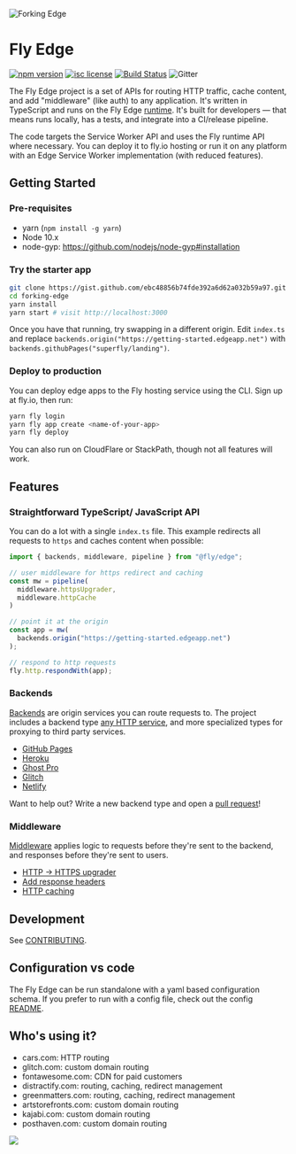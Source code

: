 ![Forking Edge](https://fly.io/public/images/edge-banner.png?@2x)

# Fly Edge

[![npm version](https://img.shields.io/npm/v/@fly/edge.svg)](https://www.npmjs.com/package/@fly/edge)
[![isc license](https://img.shields.io/npm/l/@fly/edge.svg)](https://github.com/superfly/edge/blob/master/LICENSE) 
[![Build Status](https://dev.azure.com/flydotio/fly/_apis/build/status/fly)](https://dev.azure.com/flydotio/fly/_build/latest?definitionId=1)
![Gitter](https://img.shields.io/gitter/room/superfly/fly.svg?colorB=red)


The Fly Edge project is a set of APIs for routing HTTP traffic, cache content, and add "middleware" (like auth) to any application. It's written in TypeScript and runs on the Fly Edge [runtime](https://github.com/superfly/fly). It's built for developers — that means runs locally, has a tests, and integrate into a CI/release pipeline.

The code targets the Service Worker API and uses the Fly runtime API where necessary. You can deploy it to fly.io hosting or run it on any platform with an Edge Service Worker implementation (with reduced features).

## Getting Started

### Pre-requisites

* yarn (`npm install -g yarn`)
* Node 10.x
* node-gyp: https://github.com/nodejs/node-gyp#installation

### Try the starter app

```bash
git clone https://gist.github.com/ebc48856b74fde392a6d62a032b59a97.git forking-edge
cd forking-edge
yarn install
yarn start # visit http://localhost:3000
```

Once you have that running, try swapping in a different origin. Edit `index.ts` and replace `backends.origin("https://getting-started.edgeapp.net")` with `backends.githubPages("superfly/landing")`.

### Deploy to production

You can deploy edge apps to the Fly hosting service using the CLI. Sign up at fly.io, then run:

```bash
yarn fly login
yarn fly app create <name-of-your-app>
yarn fly deploy
```

You can also run on CloudFlare or StackPath, though not all features will work.

## Features

### Straightforward TypeScript/ JavaScript API

You can do a lot with a single `index.ts` file. This example redirects all requests to `https` and caches content when possible:

```typescript
import { backends, middleware, pipeline } from "@fly/edge";

// user middleware for https redirect and caching
const mw = pipeline(
  middleware.httpsUpgrader,
  middleware.httpCache
)

// point it at the origin
const app = mw(
  backends.origin("https://getting-started.edgeapp.net")
);

// respond to http requests
fly.http.respondWith(app);
```

### Backends

[Backends](https://github.com/superfly/edge/tree/master/src/backends) are origin services you can route requests to. The project includes a backend type [any HTTP service](https://github.com/superfly/edge/blob/master/src/backends/origin.ts), and more specialized types for proxying to third party services.

* [GitHub Pages](https://github.com/superfly/edge/blob/master/src/backends/github_pages.ts)
* [Heroku](https://github.com/superfly/edge/blob/master/src/backends/heroku.ts)
* [Ghost Pro](https://github.com/superfly/edge/blob/master/src/backends/ghost_pro.ts)
* [Glitch](https://github.com/superfly/edge/blob/master/src/backends/glitch.ts)
* [Netlify](https://github.com/superfly/edge/blob/master/src/backends/netlify.ts)

Want to help out? Write a new backend type and open a [pull request](https://github.com/superfly/edge/compare?template=backend_type.md)!

### Middleware

[Middleware](https://github.com/superfly/edge/tree/master/src/middleware) applies logic to requests before they're sent to the backend, and responses before they're sent to users.

* [HTTP -> HTTPS upgrader](https://github.com/superfly/edge/blob/master/src/middleware/https-upgrader.ts)
* [Add response headers](https://github.com/superfly/edge/blob/master/src/middleware/response-headers.ts)
* [HTTP caching](https://github.com/superfly/edge/blob/master/src/middleware/http-cache.ts)

## Development

See [CONTRIBUTING](https://github.com/superfly/edge/blob/master/CONTRIBUTING.md).

## Configuration vs code

The Fly Edge can be run standalone with a yaml based configuration schema. If you prefer to run with a config file, check out the config [README](https://github.com/superfly/edge/blob/master/src/config/README.md).

## Who's using it?

* cars.com: HTTP routing
* glitch.com: custom domain routing
* fontawesome.com: CDN for paid customers
* distractify.com: routing, caching, redirect management
* greenmatters.com: routing, caching, redirect management
* artstorefronts.com: custom domain routing
* kajabi.com: custom domain routing
* posthaven.com: custom domain routing

[![](https://img.shields.io/twitter/url/http/shields.io.svg?style=social)](https://twitter.com/flydotio)
